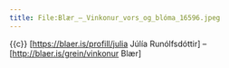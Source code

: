 ```yaml
---
title: File:Blær_–_Vinkonur_vors_og_blóma_16596.jpeg
---
```


{{c}} [https://blaer.is/profill/julia Júlía Runólfsdóttir] – [http://blaer.is/grein/vinkonur Blær]
